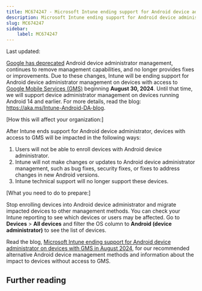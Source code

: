 ```yaml
---
title: MC674247 - Microsoft Intune ending support for Android device administrator on devices with GMS access in August 2024
description: Microsoft Intune ending support for Android device administrator on devices with GMS access in August 2024
slug: MC674247
sidebar:
    label: MC674247
---
```



Last updated: 

<p><a href="https://blog.google/products/android-enterprise/da-migration/" target="_blank">Google has deprecated</a> Android device administrator management, continues to remove management capabilities, and no longer provides fixes or improvements. Due to these changes, Intune will be ending support for Android device administrator management on devices with access to <a href="https://learn.microsoft.com/mem/intune/apps/manage-without-gms" target="_blank">Google Mobile Services (GMS)</a> beginning <b>August 30, 2024</b>. Until that time, we will support device administrator management on devices running Android 14 and earlier. For more details, read the blog: <a href="https://aka.ms/Intune-Android-DA-blog" target="_blank">https://aka.ms/Intune-Android-DA-blog</a>.</p><p>[How this will affect your organization:]</p><p>After Intune ends support for Android device administrator, devices with access to GMS will be impacted in the following ways:</p><ol><li>Users will not be able to enroll devices with Android device administrator.</li><li>Intune will not make changes or updates to Android device administrator management, such as bug fixes, security fixes, or fixes to address changes in new Android versions.</li><li>Intune technical support will no longer support these devices.</li></ol><p>[What you need to do to prepare:]</p><p>Stop enrolling devices into Android device administrator and migrate impacted devices to other management methods. You can check your Intune reporting to see which devices or users may be affected. Go to <b>Devices</b> &gt; <b>All devices</b> and filter the OS column to <b>Android (device administrator)</b> to see the list of devices. 
</p><p>Read the blog, <a href="https://aka.ms/Intune-Android-DA-blog" target="_blank">Microsoft Intune ending support for Android device administrator on devices with GMS in August 2024</a>, for our recommended alternative Android device management methods and information about the impact to devices without access to GMS.</p>

## Further reading

